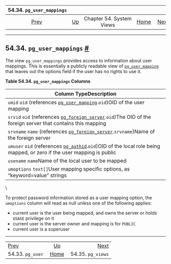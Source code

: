 <!--?xml version="1.0" encoding="UTF-8" standalone="no"?-->

|          54.34. `pg_user_mappings`          |                                             |                          |                                                       |                                               |
| :-----------------------------------------: | :------------------------------------------ | :----------------------: | ----------------------------------------------------: | --------------------------------------------: |
| [Prev](view-pg-user.html "54.33. pg_user")  | [Up](views.html "Chapter 54. System Views") | Chapter 54. System Views | [Home](index.html "PostgreSQL 17devel Documentation") |  [Next](view-pg-views.html "54.35. pg_views") |

***

## 54.34. `pg_user_mappings` [#](#VIEW-PG-USER-MAPPINGS)

The view `pg_user_mappings` provides access to information about user mappings. This is essentially a publicly readable view of [`pg_user_mapping`](catalog-pg-user-mapping.html "53.65. pg_user_mapping") that leaves out the options field if the user has no rights to use it.

**Table 54.34. `pg_user_mappings` Columns**

| Column TypeDescription                                                                                                                                                    |
| ------------------------------------------------------------------------------------------------------------------------------------------------------------------------- |
| `umid` `oid` (references [`pg_user_mapping`](catalog-pg-user-mapping.html "53.65. pg_user_mapping").`oid`)OID of the user mapping                                         |
| `srvid` `oid` (references [`pg_foreign_server`](catalog-pg-foreign-server.html "53.24. pg_foreign_server").`oid`)The OID of the foreign server that contains this mapping |
| `srvname` `name` (references [`pg_foreign_server`](catalog-pg-foreign-server.html "53.24. pg_foreign_server").`srvname`)Name of the foreign server                        |
| `umuser` `oid` (references [`pg_authid`](catalog-pg-authid.html "53.8. pg_authid").`oid`)OID of the local role being mapped, or zero if the user mapping is public        |
| `usename` `name`Name of the local user to be mapped                                                                                                                       |
| `umoptions` `text[]`User mapping specific options, as “keyword=value” strings                                                                                             |

\

To protect password information stored as a user mapping option, the `umoptions` column will read as null unless one of the following applies:

* current user is the user being mapped, and owns the server or holds `USAGE` privilege on it
* current user is the server owner and mapping is for `PUBLIC`
* current user is a superuser

***

|                                             |                                                       |                                               |
| :------------------------------------------ | :---------------------------------------------------: | --------------------------------------------: |
| [Prev](view-pg-user.html "54.33. pg_user")  |      [Up](views.html "Chapter 54. System Views")      |  [Next](view-pg-views.html "54.35. pg_views") |
| 54.33. `pg_user`                            | [Home](index.html "PostgreSQL 17devel Documentation") |                             54.35. `pg_views` |
